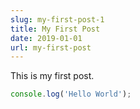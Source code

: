 ```yaml
---
slug: my-first-post-1
title: My First Post
date: 2019-01-01
url: my-first-post
---
```


This is my first post.

```js
console.log('Hello World');
```
